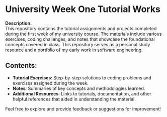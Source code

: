 # University Week One Tutorial Works

**Description:**  
This repository contains the tutorial assignments and projects completed during the first week of my university course. The materials include various exercises, coding challenges, and notes that showcase the foundational concepts covered in class. This repository serves as a personal study resource and a portfolio of my early work in software engineering.

## Contents:
- **Tutorial Exercises**: Step-by-step solutions to coding problems and exercises assigned during the week.
- **Notes**: Summaries of key concepts and methodologies learned.
- **Additional Resources**: Links to tutorials, documentation, and other helpful references that aided in understanding the material.

Feel free to explore and provide feedback or suggestions for improvement!
